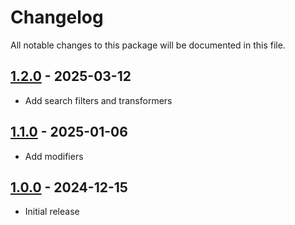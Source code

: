 # Changelog

All notable changes to this package will be documented in this file.

## [1.2.0] - 2025-03-12

- Add search filters and transformers

## [1.1.0] - 2025-01-06

- Add modifiers

## [1.0.0] - 2024-12-15

- Initial release

[1.2.0]: https://github.com/daun/statamic-utils/releases/tag/1.2.0
[1.1.0]: https://github.com/daun/statamic-utils/releases/tag/1.1.0
[1.0.0]: https://github.com/daun/statamic-utils/releases/tag/1.0.0
